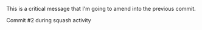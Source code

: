 This is a critical message that I'm going to amend into the previous commit.

Commit #2 during squash activity
